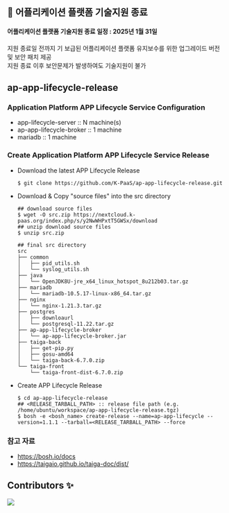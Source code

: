 ## 🚨 어플리케이션 플랫폼 기술지원 종료 
#### 어플리케이션 플랫폼 기술지원 종료 일정 : 2025년 1월 31일  
지원 종료일 전까지 기 보급된 어플리케이션 플랫폼 유지보수를 위한 업그레이드 버전 및 보안 패치 제공  
지원 종료 이후 보안문제가 발생하여도 기술지원이 불가  

## ap-app-lifecycle-release

### Application Platform APP Lifecycle Service Configuration
- app-lifecycle-server :: N machine(s)
- ap-app-lifecycle-broker :: 1 machine
- mariadb :: 1 machine

### Create Application Platform APP Lifecycle Service Release
- Download the latest APP Lifecycle Release
    ```
    $ git clone https://github.com/K-PaaS/ap-app-lifecycle-release.git
    ```
- Download & Copy "source files" into the src directory
    ```
    ## download source files
    $ wget -O src.zip https://nextcloud.k-paas.org/index.php/s/y2NwWHPxtT5GWSx/download    
    ## unzip download source files
    $ unzip src.zip 
    
    ## final src directory
    src
    ├── common
    │   ├── pid_utils.sh
    │   └── syslog_utils.sh
    ├── java
    │   └── OpenJDK8U-jre_x64_linux_hotspot_8u212b03.tar.gz
    ├── mariadb
    │   └── mariadb-10.5.17-linux-x86_64.tar.gz
    ├── nginx
    │   └── nginx-1.21.3.tar.gz
    ├── postgres
    │   ├── downloaurl
    │   └── postgresql-11.22.tar.gz
    ├── ap-app-lifecycle-broker
    │   └── ap-app-lifecycle-broker.jar
    ├── taiga-back
    │   ├── get-pip.py
    │   ├── gosu-amd64
    │   └── taiga-back-6.7.0.zip
    └── taiga-front
        └── taiga-front-dist-6.7.0.zip
    ```
- Create APP Lifecycle Release
    ```
    $ cd ap-app-lifecycle-release
    ## <RELEASE_TARBALL_PATH> :: release file path (e.g. /home/ubuntu/workspace/ap-app-lifecycle-release.tgz) 
    $ bosh -e <bosh_name> create-release --name=ap-app-lifecycle --version=1.1.1 --tarball=<RELEASE_TARBALL_PATH> --force
    ```

### 참고 자료
- https://bosh.io/docs
- https://taigaio.github.io/taiga-doc/dist/

## Contributors ✨

<a href="https://github.com/K-PaaS/ap-api-gateway-release/graphs/contributors">
  <img src="https://contrib.rocks/image?repo=K-PaaS/ap-api-gateway-release" />
</a>
